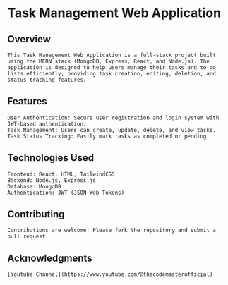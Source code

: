 # Task Management Web Application

  ## Overview
    This Task Management Web Application is a full-stack project built using the MERN stack (MongoDB, Express, React, and Node.js). The application is designed to help users manage their tasks and to-do lists efficiently, providing task creation, editing, deletion, and status-tracking features.

  ## Features
    User Authentication: Secure user registration and login system with JWT-based authentication.
    Task Management: Users can create, update, delete, and view tasks.
    Task Status Tracking: Easily mark tasks as completed or pending.

  ## Technologies Used
    Frontend: React, HTML, TailwindCSS
    Backend: Node.js, Express.js
    Database: MongoDB
    Authentication: JWT (JSON Web Tokens)

  ## Contributing
    Contributions are welcome! Please fork the repository and submit a pull request.

  ## Acknowledgments
    [Youtube Channel](https://www.youtube.com/@thecodemasterofficial)

